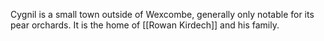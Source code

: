 Cygnil is a small town outside of Wexcombe, generally only notable for its pear orchards. It is the home of [[Rowan Kirdech]] and his family.